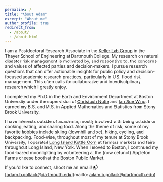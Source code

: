 ```yaml
---
permalink: /
title: "About Adam"
excerpt: "About me"
author_profile: true
redirect_from:
  - /about/
  - /about.html
---
```


I am a Postdoctoral Research Associate in the [Keller Lab Group](https://keller-lab.github.io/) in the Thayer School of Engineering at Dartmouth College. My research on natural disaster risk management is motivated by, and responsive to, the concerns and values of affected parties and decision-makers. I pursue research questions that can offer actionable insights for public policy and decision-focused academic research practices, particularly in U.S. flood risk management. This often calls for collaborative and interdisciplinary research which I greatly enjoy.

I completed my Ph.D. in the Earth and Environment Department at Boston University under the supervision of [Christoph Nolte](https://placeslab.org/) and [Ian Sue Wing](https://people.bu.edu/isw/). I earned my B.S. and M.S. in Applied Mathematics and Statistics from Stony Brook University.

I have interests outside of academia, mostly involved with being outside or cooking, eating, and sharing food. Along the theme of risk, some of my favorite hobbies include skiing (downhill and xc), hiking, cycling, and backpacking. Food-wise, throughout most of my tenure at Stony Brook University, I operated [Long Island Kettle Corn](https://patch.com/new-york/portwashington/three-minutes-across-counter-long-island-kettle-corn) at farmers markets and fairs throughout Long Island, New York. When I moved to Boston, I continued my food-based moonlighting by volunteering at the (now defunct) Appleton Farms cheese booth at the Boston Public Market.

If you'd like to connect, shoot me an email! 📬 [adam.b.pollack@dartmouth.edu](mailto: adam.b.pollack@dartmouth.edu)
